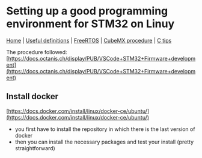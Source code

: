 # Setting up a good programming environment for STM32 on Linuy

[Home](../../README.md) | [Useful definitions](../general/theory.md) | [FreeRTOS](./freertos.md) | [CubeMX procedure](./cubeMX.md) | [C tips](../C/c.md)

The procedure followed: [https://docs.octanis.ch/display/PUB/VSCode+STM32+Firmware+development](https://docs.octanis.ch/display/PUB/VSCode+STM32+Firmware+development)

## Install docker

[https://docs.docker.com/install/linux/docker-ce/ubuntu/](https://docs.docker.com/install/linux/docker-ce/ubuntu/)

- you first have to install the repository in which there is the last version of docker
- then you can install the necessary packages and test your install (pretty straightforward)
